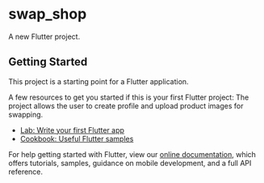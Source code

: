 # swap_shop

A new Flutter project.

## Getting Started

This project is a starting point for a Flutter application.

A few resources to get you started if this is your first Flutter project:
The project allows the user to create profile and upload product images for swapping.

- [Lab: Write your first Flutter app](https://flutter.dev/docs/get-started/codelab)
- [Cookbook: Useful Flutter samples](https://flutter.dev/docs/cookbook)

For help getting started with Flutter, view our
[online documentation](https://flutter.dev/docs), which offers tutorials,
samples, guidance on mobile development, and a full API reference.
